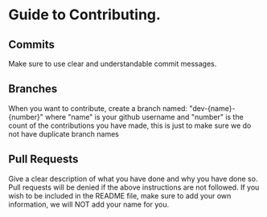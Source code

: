 # Guide to Contributing.

## Commits

Make sure to use clear and understandable commit messages.

## Branches

When you want to contribute, create a branch named: "dev-{name}-{number}" 
where "name" is your github username and "number" is the count of the contributions you have made, 
this is just to make sure we do not have duplicate branch names

## Pull Requests

Give a clear description of what you have done and why you have done so.
Pull requests will be denied if the above instructions are not followed.
If you wish to be included in the README file, make sure to add your own information,
we will NOT add your name for you.
